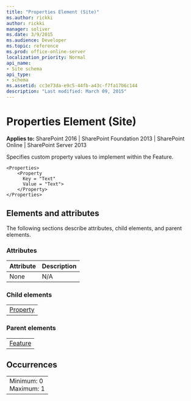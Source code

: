 ```yaml
---
title: "Properties Element (Site)"
ms.author: rickki
author: rickki
manager: soliver
ms.date: 3/9/2015
ms.audience: Developer
ms.topic: reference
ms.prod: office-online-server
localization_priority: Normal
api_name:
- Site schema
api_type:
- schema
ms.assetid: cc3e73da-e9c5-44fb-a43c-f7fa17b6c144
description: "Last modified: March 09, 2015"
---
```


# Properties Element (Site)

 
  
 **Applies to:** SharePoint 2016 | SharePoint Foundation 2013 | SharePoint Online | SharePoint Server 2013
  
Specifies custom property values to implement within the Feature. 
  
```
<Properties>
    <Property
      Key = "Text"
      Value = "Text">
    </Property>
</Properties>
```

## Elements and attributes

The following sections describe attributes, child elements, and parent elements.

### Attributes

|**Attribute**|**Description**|
|:-----|:-----|
|None  <br/> |N/A  <br/> |
   
### Child elements

||
|:-----|
|[Property](property-element-sitefeature.md)|
   
### Parent elements

||
|:-----|
|[Feature](feature-element-site.md)|
   
## Occurrences

||
|:-----|
|Minimum: 0  <br/> Maximum: 1  <br/> |
   

